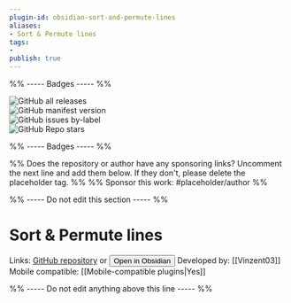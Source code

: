 ```yaml
---
plugin-id: obsidian-sort-and-permute-lines
aliases:
- Sort & Permute lines
tags: 
- 
publish: true
---
```


%% ----- Badges ----- %%

![GitHub all releases](https://img.shields.io/github/downloads/Vinzent03/obsidian-sort-and-permute-lines/total?color=573E7A&logo=github&style=for-the-badge)   
![GitHub manifest version](https://img.shields.io/github/manifest-json/v/Vinzent03/obsidian-sort-and-permute-lines?color=573E7A&logo=github&style=for-the-badge)   
![GitHub issues by-label](https://img.shields.io/github/issues/Vinzent03/obsidian-sort-and-permute-lines/help%20wanted?color=573E7A&logo=github&style=for-the-badge)   
![GitHub Repo stars](https://img.shields.io/github/stars/Vinzent03/obsidian-sort-and-permute-lines?color=573E7A&logo=github&style=for-the-badge)

%% ----- Badges ----- %%

%% Does the repository or author have any sponsoring links? Uncomment the next line and add them below. If they don't, please delete the placeholder tag. %%
%% Sponsor this work: #placeholder/author %%

%% ----- Do not edit this section ----- %%

# Sort & Permute lines

Links: [GitHub repository](https://github.com/Vinzent03/obsidian-sort-and-permute-lines) or [<button id=HH>Open in Obsidian</button>](obsidian://goto-plugin?id=obsidian-sort-and-permute-lines)
Developed by: [[Vinzent03]]
Mobile compatible: [[Mobile-compatible plugins|Yes]]



%% ----- Do not edit anything above this line ----- %% 

